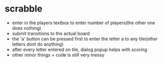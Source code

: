 # scrabble
- enter in the players textbox to enter number of players(the other one does nothing)
- submit transitions to the actual board
- the 'a' button can be pressed first to enter the letter a to any tile(other letters dont do anything)
- after every letter entered on tile, dialog popup helps with scoring 
- other minor things + code is still very messy
